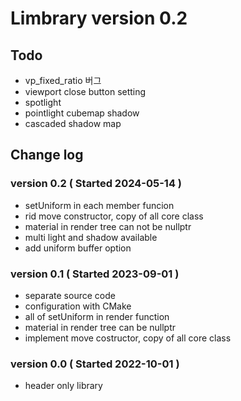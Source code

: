 # Limbrary version 0.2

## Todo
* vp_fixed_ratio 버그
* viewport close button setting
* spotlight
* pointlight cubemap shadow
* cascaded shadow map


## Change log

### version 0.2 ( Started 2024-05-14 )
* setUniform in each member funcion
* rid move constructor, copy of all core class
* material in render tree can not be nullptr
* multi light and shadow available
* add uniform buffer option

### version 0.1 ( Started 2023-09-01 )
* separate source code
* configuration with CMake
* all of setUniform in render function
* material in render tree can be nullptr
* implement move costructor, copy of all core class

### version 0.0 ( Started 2022-10-01 )
* header only library